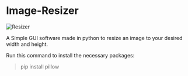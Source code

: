 # Image-Resizer
![Resizer](https://user-images.githubusercontent.com/63968451/133666872-2ba2626a-c587-4952-8281-40b11f8be228.png)

A Simple GUI software made in python to resize an image to your desired width and height.

Run this command to install the necessary packages:
> pip install pillow
